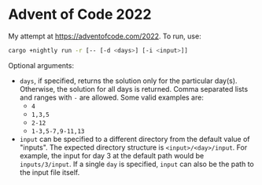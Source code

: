 # Advent of Code 2022

My attempt at <https://adventofcode.com/2022>. To run, use:

```sh
cargo +nightly run -r [-- [-d <days>] [-i <input>]]
```

Optional arguments:

- `days`, if specified, returns the solution only for the particular day(s).
  Otherwise, the solution for all days is returned. Comma separated lists and
  ranges with `-` are allowed. Some valid examples are:
  - `4`
  - `1,3,5`
  - `2-12`
  - `1-3,5-7,9-11,13`
- `input` can be specified to a different directory from the default value of
  "inputs". The expected directory structure is `<input>/<day>/input`. For
  example, the input for day 3 at the default path would be `inputs/3/input`.
  If a single `day` is specified, `input` can also be the path to the input
  file itself.
